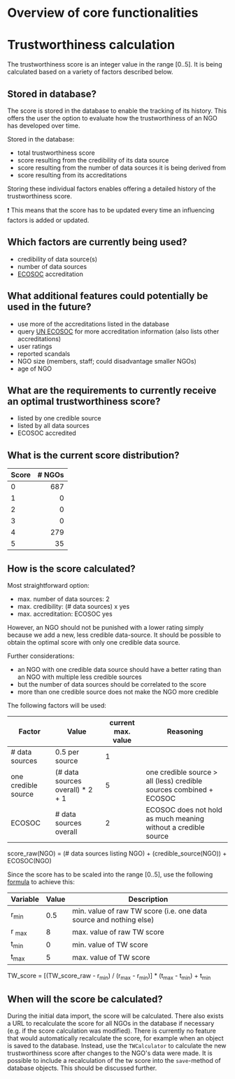 # Overview of core functionalities

# Trustworthiness calculation

The trustworthiness score is an integer value in the range [0..5]. It is being calculated based on a variety of factors 
described below.

## Stored in database?
The score is stored in the database to enable the tracking of its history. This offers the user the option to evaluate
how the trustworthiness of an NGO has developed over time.

Stored in the database:
- total trustworthiness score
- score resulting from the credibility of its data source
- score resulting from the number of data sources it is being derived from
- score resulting from its accreditations

Storing these individual factors enables offering a detailed history of the trustworthiness score.

:exclamation: This means that the score has to be updated every time an influencing factors is added or updated.

## Which factors are currently being used?

- credibility of data source(s)
- number of data sources
- [ECOSOC](https://csonet.org/?menu=100) accreditation 


## What additional features could potentially be used in the future?
- use more of the accreditations listed in the database
- query [UN ECOSOC](https://esango.un.org/civilsociety/displayConsultativeStatusSearch.do?method=search&sessionCheck=false)
for more accreditation information (also lists other accreditations)
- user ratings
- reported scandals
- NGO size (members, staff; could disadvantage smaller NGOs)
- age of NGO

## What are the requirements to currently receive an optimal trustworthiness score? 

- listed by one credible source
- listed by all data sources
- ECOSOC accredited


## What is the current score distribution?
| Score | # NGOs |
| ----- | ------: |
| 0 | 687 |
| 1 | 0 |
| 2 | 0 |
| 3 | 0 |
| 4 | 279 |
| 5 | 35 |


## How is the score calculated?

Most straightforward option:
- max. number of data sources: 2
- max. credibility: (# data sources) x yes
- max. accreditation: ECOSOC yes

However, an NGO should not be punished with a lower rating simply because we add a new, less credible data-source.
It should be possible to obtain the optimal score with only one credible data source.

Further considerations:
- an NGO with one credible data source should have a better rating than an NGO with multiple less credible sources
- but the number of data sources should be correlated to the score
- more than one credible source does not make the NGO more credible


The following factors will be used:

| Factor                | Value                        | current max. value |Reasoning |
| --------------------- | ----------------------------- | -------- | --------- |
| # data sources        | 0.5 per source | 1 | |
| one credible source   | (# data sources overall) * 2 + 1  | 5 | one credible source > all (less) credible sources combined + ECOSOC |
| ECOSOC                | # data sources overall | 2 | ECOSOC does not hold as much meaning without a credible source |


score_raw(NGO) = (# data sources listing NGO) + (credible_source(NGO)) + ECOSOC(NGO)

Since the score has to be scaled into the range [0..5], use the following [formula](https://stats.stackexchange.com/questions/281162/scale-a-number-between-a-range/281164) to achieve this:

| Variable | Value | Description |
| -------- | ----- | ----------- |
| r<sub>min</sub> | 0.5 | min. value of raw TW score (i.e. one data source and nothing else) |
| r <sub>max</sub> | 8 | max. value of raw TW score |
| t<sub>min</sub> | 0 | min. value of TW score |
| t<sub>max</sub> | 5 | max. value of TW score |

TW_score = [(TW_score_raw - r<sub>min</sub>) / (r<sub>max</sub> - r<sub>min</sub>)] * (t<sub>max</sub> - t<sub>min</sub>) + t<sub>min</sub>


## When will the score be calculated?
During the initial data import, the score will be calculated. There also exists a URL to recalculate the score for all
 NGOs in the database if necessary (e.g. if the score calculation was modified). There is currently no feature that would 
 automatically recalculate the score, for example when an object is saved to the database. Instead, use the `TWCalculator`
 to calculate the new trustworthiness score after changes to the NGO's data were made.
 It is possible to include a recalculation of the tw score into the `save`-method of database objects. This should be 
 discussed further.